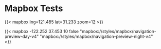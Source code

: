 # Mapbox Tests


<!--more-->
{{< mapbox lng=121.485 lat=31.233 zoom=12 >}}

{{< mapbox -122.252 37.453 10 false "mapbox://styles/mapbox/navigation-preview-day-v4" "mapbox://styles/mapbox/navigation-preview-night-v4" >}}

